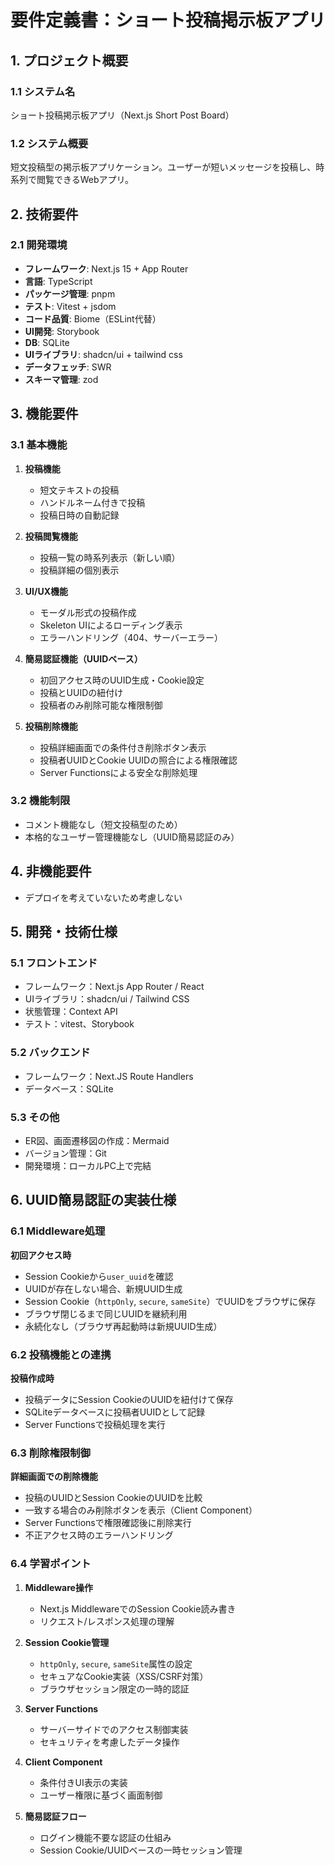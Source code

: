 # 要件定義書：ショート投稿掲示板アプリ

## 1. プロジェクト概要

### 1.1 システム名
ショート投稿掲示板アプリ（Next.js Short Post Board）

### 1.2 システム概要
短文投稿型の掲示板アプリケーション。ユーザーが短いメッセージを投稿し、時系列で閲覧できるWebアプリ。

## 2. 技術要件

### 2.1 開発環境
- **フレームワーク**: Next.js 15 + App Router
- **言語**: TypeScript
- **パッケージ管理**: pnpm
- **テスト**: Vitest + jsdom
- **コード品質**: Biome（ESLint代替）
- **UI開発**: Storybook
- **DB**: SQLite
- **UIライブラリ**: shadcn/ui + tailwind css
- **データフェッチ**: SWR
- **スキーマ管理**: zod

## 3. 機能要件

### 3.1 基本機能
1. **投稿機能**
   - 短文テキストの投稿
   - ハンドルネーム付きで投稿
   - 投稿日時の自動記録

2. **投稿閲覧機能**
   - 投稿一覧の時系列表示（新しい順）
   - 投稿詳細の個別表示

3. **UI/UX機能**
   - モーダル形式の投稿作成
   - Skeleton UIによるローディング表示
   - エラーハンドリング（404、サーバーエラー）

4. **簡易認証機能（UUIDベース）**
   - 初回アクセス時のUUID生成・Cookie設定
   - 投稿とUUIDの紐付け
   - 投稿者のみ削除可能な権限制御

5. **投稿削除機能**
   - 投稿詳細画面での条件付き削除ボタン表示
   - 投稿者UUIDとCookie UUIDの照合による権限確認
   - Server Functionsによる安全な削除処理

### 3.2 機能制限
- コメント機能なし（短文投稿型のため）
- 本格的なユーザー管理機能なし（UUID簡易認証のみ）

## 4. 非機能要件
- デプロイを考えていないため考慮しない

## 5. 開発・技術仕様
### 5.1 フロントエンド
- フレームワーク：Next.js App Router / React
- UIライブラリ：shadcn/ui / Tailwind CSS
- 状態管理：Context API
- テスト：vitest、Storybook

### 5.2 バックエンド
- フレームワーク：Next.JS Route Handlers
- データベース：SQLite

### 5.3 その他
- ER図、画面遷移図の作成：Mermaid
- バージョン管理：Git
- 開発環境：ローカルPC上で完結

## 6. UUID簡易認証の実装仕様

### 6.1 Middleware処理
**初回アクセス時**
- Session Cookieから`user_uuid`を確認
- UUIDが存在しない場合、新規UUID生成
- Session Cookie（`httpOnly`, `secure`, `sameSite`）でUUIDをブラウザに保存
- ブラウザ閉じるまで同じUUIDを継続利用
- 永続化なし（ブラウザ再起動時は新規UUID生成）

### 6.2 投稿機能との連携
**投稿作成時**
- 投稿データにSession CookieのUUIDを紐付けて保存
- SQLiteデータベースに投稿者UUIDとして記録
- Server Functionsで投稿処理を実行

### 6.3 削除権限制御
**詳細画面での削除機能**
- 投稿のUUIDとSession CookieのUUIDを比較
- 一致する場合のみ削除ボタンを表示（Client Component）
- Server Functionsで権限確認後に削除実行
- 不正アクセス時のエラーハンドリング

### 6.4 学習ポイント
1. **Middleware操作**
   - Next.js MiddlewareでのSession Cookie読み書き
   - リクエスト/レスポンス処理の理解

2. **Session Cookie管理**
   - `httpOnly`, `secure`, `sameSite`属性の設定
   - セキュアなCookie実装（XSS/CSRF対策）
   - ブラウザセッション限定の一時的認証

3. **Server Functions**
   - サーバーサイドでのアクセス制御実装
   - セキュリティを考慮したデータ操作

4. **Client Component**
   - 条件付きUI表示の実装
   - ユーザー権限に基づく画面制御

5. **簡易認証フロー**
   - ログイン機能不要な認証の仕組み
   - Session Cookie/UUIDベースの一時セッション管理